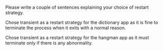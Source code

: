 
Please write a couple of sentences explaining your choice of restart
strategy.

Chose transient as a restart strategy for the dictionary app as it is fine to
terminate the process when it exits with a normal reason.

Chose transient as a restart strategy for the hangman app as it must terminate 
only if there is any abnormality.